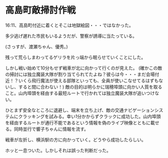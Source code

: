 # 高島町敵掃討作戦

16:11、高島町付近に着くとそこは地獄絵図・・・ではなかった。

多少逃げ遅れた市民もいるようだが、警察が誘導に当たっている。

(さっすが、渡瀬ちゃん、優秀。)

残って荒らしまわってるゲリラを片っ端から眠らせていくことにした。

しかし戦い始めて10分もせず戦車が北に向かって行くのが見えた。
(確かこの敵の掃討には独立魔装大隊が割り当てられてたよね？彼らは今・・・まだ会場付近！？いくら飛行魔法が使える部隊といっても、全員が使いこなせてるはずもないし、すると間に合わない！)
敵の目的は明らかに瑞穂埠頭に向かい人質を取ること。山内埠頭を経由する最短ルートで行かれては独立魔装大隊が追いつけない。

ひとまず安全なところに退避し、端末を立ち上げ、敵の交通ナビゲーションシステムにクラッキングを試みる。幸い1分かからずクラックに成功した。山内埠頭を経由するルートが通行不能であるという情報を偽のライブ映像とともに載せる。同時並行で響子ちゃんに情報を流す。

戦車が左折し、横浜駅の方に向かっていく。どうやら成功したらしい。

ホッと一息ついた。しかしそれは誤った判断だった。
